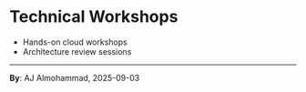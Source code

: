 # Technical Workshops
- Hands-on cloud workshops
- Architecture review sessions
---
**By**: AJ Almohammad, 2025-09-03
